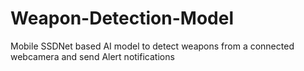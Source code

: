 # Weapon-Detection-Model
Mobile SSDNet based AI model to detect weapons from a connected webcamera and send Alert notifications

